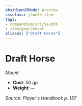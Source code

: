 ```yaml
---
obsidianUIMode: preview
cssclass: json5e-item
tags:
- compendium/src/5e/phb
- item/gear/mount
aliases: ["Draft Horse"]
---
```

# Draft Horse
*Mount*  

- **Cost**: 50 gp
- **Weight**: ⏤

*Source: Player's Handbook p. 157*